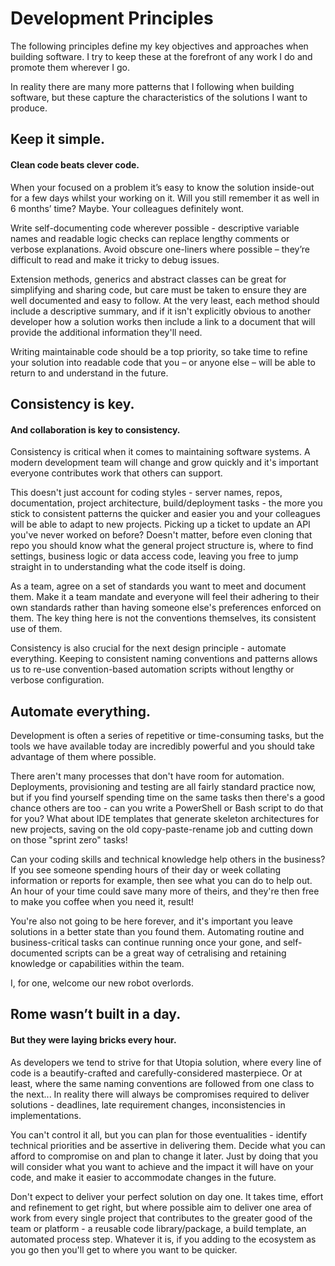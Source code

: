 # Development Principles

The following principles define my key objectives and approaches when building software. I try to keep these at the forefront of any work I do and promote them wherever I go.

In reality there are many more patterns that I following when building software, but these capture the characteristics of the solutions I want to produce.


## Keep it simple.

#### Clean code beats clever code.

When your focused on a problem it’s easy to know the solution inside-out for a few days whilst your working on it. Will you still remember it as well in 6 months’ time? Maybe. Your colleagues definitely wont.

Write self-documenting code wherever possible - descriptive variable names and readable logic checks can replace lengthy comments or verbose explanations. Avoid obscure one-liners where possible – they’re difficult to read and make it tricky to debug issues.

Extension methods, generics and abstract classes can be great for simplifying and sharing code, but care must be taken to ensure they are well documented and easy to follow. At the very least, each method should include a descriptive summary, and if it isn't explicitly obvious to another developer how a solution works then include a link to a document that will provide the additional information they'll need.

Writing maintainable code should be a top priority, so take time to refine your solution into readable code that you – or anyone else – will be able to return to and understand in the future.

## Consistency is key.

#### And collaboration is key to consistency.

Consistency is critical when it comes to maintaining software systems. A modern development team will change and grow quickly and it's important everyone contributes work that others can support.

This doesn't just account for coding styles - server names, repos, documentation, project architecture, build/deployment tasks - the more you stick to consistent patterns the quicker and easier you and your colleagues will be able to adapt to new projects. Picking up a ticket to update an API you've never worked on before? Doesn't matter, before even cloning that repo you should know what the general project structure is, where to find settings, business logic or data access code, leaving you free to jump straight in to understanding what the code itself is doing.

As a team, agree on a set of standards you want to meet and document them. Make it a team mandate and everyone will feel their adhering to their own standards rather than having someone else's preferences enforced on them. The key thing here is not the conventions themselves, its consistent use of them. 

Consistency is also crucial for the next design principle - automate everything. Keeping to consistent naming conventions and patterns allows us to re-use convention-based automation scripts without lengthy or verbose configuration.

## Automate everything.

Development is often a series of repetitive or time-consuming tasks, but the tools we have available today are incredibly powerful and you should take advantage of them where possible.

There aren't many processes that don't have room for automation. Deployments, provisioning and testing are all fairly standard practice now, but if you find yourself spending time on the same tasks then there's a good chance others are too - can you write a PowerShell or Bash script to do that for you? What about IDE templates that generate skeleton architectures for new projects, saving on the old copy-paste-rename job and cutting down on those "sprint zero" tasks! 

Can your coding skills and technical knowledge help others in the business? If you see someone spending hours of their day or week collating information or reports for example, then see what you can do to help out. An hour of your time could save many more of theirs, and they're then free to make you coffee when you need it, result!

You're also not going to be here forever, and it's important you leave solutions in a better state than you found them. Automating routine and business-critical tasks can continue running once your gone, and self-documented scripts can be a great way of cetralising and retaining knowledge or capabilities within the team. 

I, for one, welcome our new robot overlords.

## Rome wasn’t built in a day.

#### But they were laying bricks every hour.

As developers we tend to strive for that Utopia solution, where every line of code is a beautify-crafted and carefully-considered masterpiece. Or at least, where the same naming conventions are followed from one class to the next... In reality there will always be compromises required to deliver solutions - deadlines, late requirement changes, inconsistencies in implementations.

You can't control it all, but you can plan for those eventualities - identify technical priorities and be assertive in delivering them. Decide what you can afford to compromise on and plan to change it later. Just by doing that you will consider what you want to achieve and the impact it will have on your code, and make it easier to accommodate changes in the future.

Don't expect to deliver your perfect solution on day one. It takes time, effort and refinement to get right, but where possible aim to deliver one area of work from every single project that contributes to the greater good of the team or platform - a reusable code library/package, a build template, an automated process step. Whatever it is, if you adding to the ecosystem as you go then you'll get to where you want to be quicker.
